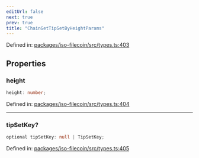 ```yaml
---
editUrl: false
next: true
prev: true
title: "ChainGetTipSetByHeightParams"
---
```


Defined in: [packages/iso-filecoin/src/types.ts:403](https://github.com/hugomrdias/filecoin/blob/main/packages/iso-filecoin/src/types.ts#L403)

## Properties

### height

```ts
height: number;
```

Defined in: [packages/iso-filecoin/src/types.ts:404](https://github.com/hugomrdias/filecoin/blob/main/packages/iso-filecoin/src/types.ts#L404)

***

### tipSetKey?

```ts
optional tipSetKey: null | TipSetKey;
```

Defined in: [packages/iso-filecoin/src/types.ts:405](https://github.com/hugomrdias/filecoin/blob/main/packages/iso-filecoin/src/types.ts#L405)
